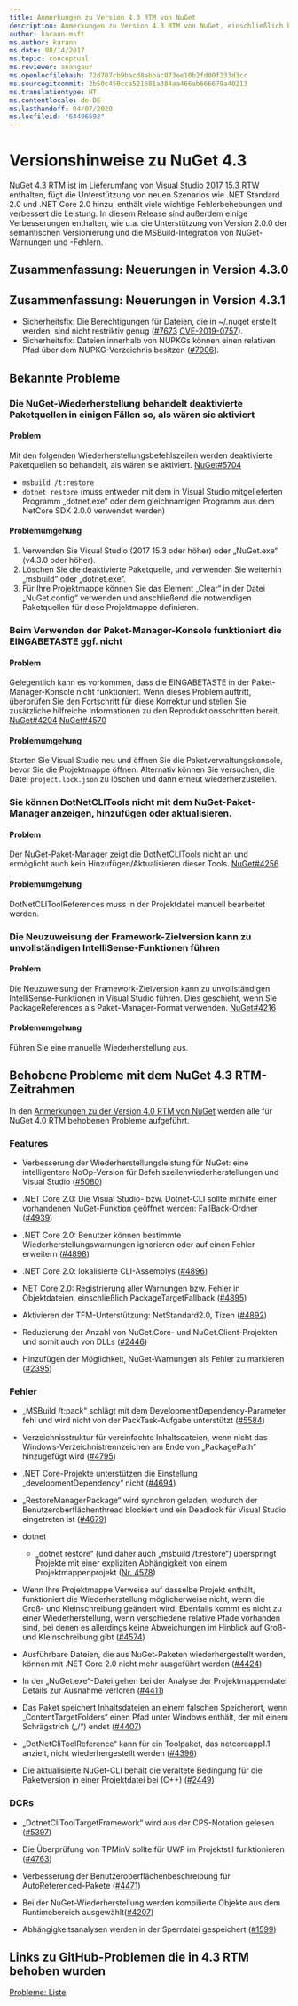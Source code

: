 ```yaml
---
title: Anmerkungen zu Version 4.3 RTM von NuGet
description: Anmerkungen zu Version 4.3 RTM von NuGet, einschließlich bekannter Fehler, Fehlerkorrekturen, hinzugefügter Funktionen und DCRs.
author: karann-msft
ms.author: karann
ms.date: 08/14/2017
ms.topic: conceptual
ms.reviewer: anangaur
ms.openlocfilehash: 72d707cb9bacd8abbac873ee10b2fd00f233d3cc
ms.sourcegitcommit: 2b50c450cca521681a384aa466ab666679a40213
ms.translationtype: HT
ms.contentlocale: de-DE
ms.lasthandoff: 04/07/2020
ms.locfileid: "64496592"
---
```

# <a name="nuget-43-release-notes"></a>Versionshinweise zu NuGet 4.3

NuGet 4.3 RTM ist im Lieferumfang von [Visual Studio 2017 15.3 RTW](https://www.visualstudio.com/news/releasenotes/vs2017-relnotes) enthalten, fügt die Unterstützung von neuen Szenarios wie .NET Standard 2.0 und .NET Core 2.0 hinzu, enthält viele wichtige Fehlerbehebungen und verbessert die Leistung. In diesem Release sind außerdem einige Verbesserungen enthalten, wie u.a. die Unterstützung von Version 2.0.0 der semantischen Versionierung und die MSBuild-Integration von NuGet-Warnungen und -Fehlern.

## <a name="summary-whats-new-in-430"></a>Zusammenfassung: Neuerungen in Version 4.3.0

## <a name="summary-whats-new-in-431"></a>Zusammenfassung: Neuerungen in Version 4.3.1

* Sicherheitsfix: Die Berechtigungen für Dateien, die in ~/.nuget erstellt werden, sind nicht restriktiv genug ([#7673](https://github.com/NuGet/Home/issues/7673) [CVE-2019-0757](https://portal.msrc.microsoft.com/en-us/security-guidance/advisory/CVE-2019-0757)).
* Sicherheitsfix: Dateien innerhalb von NUPKGs können einen relativen Pfad über dem NUPKG-Verzeichnis besitzen ([#7906](https://github.com/NuGet/Home/issues/7906)).

## <a name="known-issues"></a>Bekannte Probleme

### <a name="nuget-restore-may-treat-disabled-package-sources-as-enabled-in-some-cases"></a>Die NuGet-Wiederherstellung behandelt deaktivierte Paketquellen in einigen Fällen so, als wären sie aktiviert

#### <a name="issue"></a>Problem

Mit den folgenden Wiederherstellungsbefehlszeilen werden deaktivierte Paketquellen so behandelt, als wären sie aktiviert. [NuGet#5704](https://github.com/NuGet/Home/issues/5704)
- `msbuild /t:restore`
- `dotnet restore` (muss entweder mit dem in Visual Studio mitgelieferten Programm „dotnet.exe“ oder dem gleichnamigen Programm aus dem NetCore SDK 2.0.0 verwendet werden)

#### <a name="workaround"></a>Problemumgehung

1. Verwenden Sie Visual Studio (2017 15.3 oder höher) oder „NuGet.exe“ (v4.3.0 oder höher).
1. Löschen Sie die deaktivierte Paketquelle, und verwenden Sie weiterhin „msbuild“ oder „dotnet.exe“.
1. Für Ihre Projektmappe können Sie das Element „Clear“ in der Datei „NuGet.config“ verwenden und anschließend die notwendigen Paketquellen für diese Projektmappe definieren.

### <a name="while-using-package-manager-console-enter-key-may-not-work"></a>Beim Verwenden der Paket-Manager-Konsole funktioniert die EINGABETASTE ggf. nicht

#### <a name="issue"></a>Problem

Gelegentlich kann es vorkommen, dass die EINGABETASTE in der Paket-Manager-Konsole nicht funktioniert. Wenn dieses Problem auftritt, überprüfen Sie den Fortschritt für diese Korrektur und stellen Sie zusätzliche hilfreiche Informationen zu den Reproduktionsschritten bereit. [NuGet#4204](https://github.com/NuGet/Home/issues/4204) [NuGet#4570](https://github.com/NuGet/Home/issues/4570)

#### <a name="workaround"></a>Problemumgehung

Starten Sie Visual Studio neu und öffnen Sie die Paketverwaltungskonsole, bevor Sie die Projektmappe öffnen. Alternativ können Sie versuchen, die Datei `project.lock.json` zu löschen und dann erneut wiederherzustellen.

### <a name="you-are-unable-to-view-add-or-update-dotnetclitools-using-nuget-package-manager"></a>Sie können DotNetCLITools nicht mit dem NuGet-Paket-Manager anzeigen, hinzufügen oder aktualisieren.

#### <a name="issue"></a>Problem

Der NuGet-Paket-Manager zeigt die DotNetCLITools nicht an und ermöglicht auch kein Hinzufügen/Aktualisieren dieser Tools. [NuGet#4256](https://github.com/NuGet/Home/issues/4256)

#### <a name="workaround"></a>Problemumgehung

DotNetCLIToolReferences muss in der Projektdatei manuell bearbeitet werden.

### <a name="retargeting-target-framework-version-may-lead-to-incomplete-intellisense"></a>Die Neuzuweisung der Framework-Zielversion kann zu unvollständigen IntelliSense-Funktionen führen

#### <a name="issue"></a>Problem

Die Neuzuweisung der Framework-Zielversion kann zu unvollständigen IntelliSense-Funktionen in Visual Studio führen. Dies geschieht, wenn Sie PackageReferences als Paket-Manager-Format verwenden. [NuGet#4216](https://github.com/NuGet/Home/issues/4216)

#### <a name="workaround"></a>Problemumgehung

Führen Sie eine manuelle Wiederherstellung aus.

## <a name="issues-fixed-in-nuget-43-rtm-timeframe"></a>Behobene Probleme mit dem NuGet 4.3 RTM-Zeitrahmen

In den [Anmerkungen zu der Version 4.0 RTM von NuGet](../release-notes/nuget-4.0-RTM.md) werden alle für NuGet 4.0 RTM behobenen Probleme aufgeführt.

### <a name="features"></a>Features

- Verbesserung der Wiederherstellungsleistung für NuGet: eine intelligentere NoOp-Version für Befehlszeilenwiederherstellungen und Visual Studio ([#5080](https://github.com/NuGet/Home/issues/5080))

- .NET Core 2.0: Die Visual Studio- bzw. Dotnet-CLI sollte mithilfe einer vorhandenen NuGet-Funktion geöffnet werden: FallBack-Ordner ([#4939](https://github.com/NuGet/Home/issues/4939))

- .NET Core 2.0: Benutzer können bestimmte Wiederherstellungswarnungen ignorieren oder auf einen Fehler erweitern ([#4898](https://github.com/NuGet/Home/issues/4898))

- .NET Core 2.0: lokalisierte CLI-Assemblys ([#4896](https://github.com/NuGet/Home/issues/4896))

- NET Core 2.0: Registrierung aller Warnungen bzw. Fehler in Objektdateien, einschließlich PackageTargetFallback ([#4895](https://github.com/NuGet/Home/issues/4895))

- Aktivieren der TFM-Unterstützung: NetStandard2.0, Tizen ([#4892](https://github.com/NuGet/Home/issues/4892))

- Reduzierung der Anzahl von NuGet.Core- und NuGet.Client-Projekten und somit auch von DLLs ([#2446](https://github.com/NuGet/Home/issues/2446))

- Hinzufügen der Möglichkeit, NuGet-Warnungen als Fehler zu markieren ([#2395](https://github.com/NuGet/Home/issues/2395))

### <a name="bugs"></a>Fehler

- „MSBuild /t:pack“ schlägt mit dem DevelopmentDependency-Parameter fehl und wird nicht von der PackTask-Aufgabe unterstützt ([#5584](https://github.com/NuGet/Home/issues/5584))

- Verzeichnisstruktur für vereinfachte Inhaltsdateien, wenn nicht das Windows-Verzeichnistrennzeichen am Ende von „PackagePath“ hinzugefügt wird ([#4795](https://github.com/NuGet/Home/issues/4795))

- .NET Core-Projekte unterstützen die Einstellung „developmentDependency“ nicht ([#4694](https://github.com/NuGet/Home/issues/4694))

- „RestoreManagerPackage“ wird synchron geladen, wodurch der Benutzeroberflächenthread blockiert und ein Deadlock für Visual Studio eingetreten ist ([#4679](https://github.com/NuGet/Home/issues/4679))

- dotnet
  - „dotnet restore“ (und daher auch „msbuild /t:restore“) überspringt Projekte mit einer expliziten Abhängigkeit von einem Projektmappenprojekt ([Nr. 4578](https://github.com/NuGet/Home/issues/4578))

- Wenn Ihre Projektmappe Verweise auf dasselbe Projekt enthält, funktioniert die Wiederherstellung möglicherweise nicht, wenn die Groß- und Kleinschreibung geändert wird. Ebenfalls kommt es nicht zu einer Wiederherstellung, wenn verschiedene relative Pfade vorhanden sind, bei denen es allerdings keine Abweichungen im Hinblick auf Groß- und Kleinschreibung gibt ([#4574](https://github.com/NuGet/Home/issues/4574))

- Ausführbare Dateien, die aus NuGet-Paketen wiederhergestellt werden, können mit .NET Core 2.0 nicht mehr ausgeführt werden ([#4424](https://github.com/NuGet/Home/issues/4424))

- In der „NuGet.exe“-Datei gehen bei der Analyse der Projektmappendatei Details zur Ausnahme verloren ([#4411](https://github.com/NuGet/Home/issues/4411))

- Das Paket speichert Inhaltsdateien an einem falschen Speicherort, wenn „ContentTargetFolders“ einen Pfad unter Windows enthält, der mit einem Schrägstrich („/“) endet ([#4407](https://github.com/NuGet/Home/issues/4407))

- „DotNetCliToolReference“ kann für ein Toolpaket, das netcoreapp1.1 anzielt, nicht wiederhergestellt werden ([#4396](https://github.com/NuGet/Home/issues/4396))

- Die aktualisierte NuGet-CLI behält die veraltete Bedingung für die Paketversion in einer Projektdatei bei (C++) ([#2449](https://github.com/NuGet/Home/issues/2449))

### <a name="dcrs"></a>DCRs

- „DotnetCliToolTargetFramework“ wird aus der CPS-Notation gelesen ([#5397](https://github.com/NuGet/Home/issues/5397))

- Die Überprüfung von TPMinV sollte für UWP im Projektstil funktionieren ([#4763](https://github.com/NuGet/Home/issues/4763))

- Verbesserung der Benutzeroberflächenbeschreibung für AutoReferenced-Pakete ([#4471](https://github.com/NuGet/Home/issues/4471))

- Bei der NuGet-Wiederherstellung werden kompilierte Objekte aus dem Runtimebereich ausgewählt([#4207](https://github.com/NuGet/Home/issues/4207))

- Abhängigkeitsanalysen werden in der Sperrdatei gespeichert ([#1599](https://github.com/NuGet/Home/issues/1599))

## <a name="links-to-github-issues-fixed-in-43-rtm"></a>Links zu GitHub-Problemen die in 4.3 RTM behoben wurden

[Probleme: Liste](https://github.com/NuGet/Home/issues?q=is%3Aissue+is%3Aclosed+milestone%3A%224.3")
